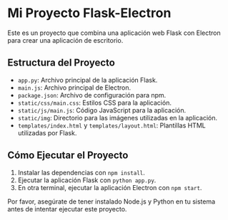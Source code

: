 # Mi Proyecto Flask-Electron

Este es un proyecto que combina una aplicación web Flask con Electron para crear una aplicación de escritorio.

## Estructura del Proyecto

- `app.py`: Archivo principal de la aplicación Flask.
- `main.js`: Archivo principal de Electron.
- `package.json`: Archivo de configuración para npm.
- `static/css/main.css`: Estilos CSS para la aplicación.
- `static/js/main.js`: Código JavaScript para la aplicación.
- `static/img`: Directorio para las imágenes utilizadas en la aplicación.
- `templates/index.html` y `templates/layout.html`: Plantillas HTML utilizadas por Flask.

## Cómo Ejecutar el Proyecto

1. Instalar las dependencias con `npm install`.
2. Ejecutar la aplicación Flask con `python app.py`.
3. En otra terminal, ejecutar la aplicación Electron con `npm start`.

Por favor, asegúrate de tener instalado Node.js y Python en tu sistema antes de intentar ejecutar este proyecto.
